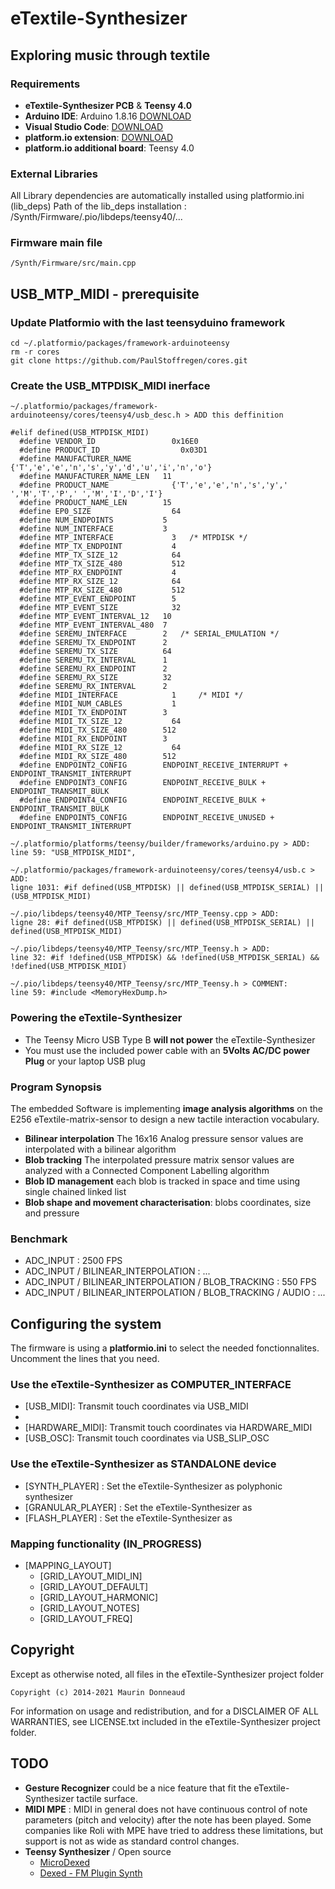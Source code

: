 # eTextile-Synthesizer
## Exploring music through textile

### Requirements
- **eTextile-Synthesizer PCB** & **Teensy 4.0**
- **Arduino IDE**: Arduino 1.8.16 [DOWNLOAD](https://www.arduino.cc/en/Main/Software)
- **Visual Studio Code**: [DOWNLOAD](https://visualstudio.microsoft.com/fr/)
- **platform.io extension**: [DOWNLOAD](https://platform.io/)
- **platform.io additional board**: Teensy 4.0

### External Libraries
All Library dependencies are automatically installed using platformio.ini (lib_deps)
    Path of the lib_deps installation : /Synth/Firmware/.pio/libdeps/teensy40/...

### Firmware main file
    /Synth/Firmware/src/main.cpp

## USB_MTP_MIDI - prerequisite
### Update Platformio with the last teensyduino framework

    cd ~/.platformio/packages/framework-arduinoteensy
    rm -r cores
    git clone https://github.com/PaulStoffregen/cores.git

### Create the USB_MTPDISK_MIDI inerface
    ~/.platformio/packages/framework-arduinoteensy/cores/teensy4/usb_desc.h > ADD this deffinition
    
    #elif defined(USB_MTPDISK_MIDI)
      #define VENDOR_ID		            0x16E0
      #define PRODUCT_ID		          0x03D1
      #define MANUFACTURER_NAME	      {'T','e','e','n','s','y','d','u','i','n','o'}
      #define MANUFACTURER_NAME_LEN	  11
      #define PRODUCT_NAME		        {'T','e','e','n','s','y',' ','M','T','P',' ','M','I','D','I'}
      #define PRODUCT_NAME_LEN	      15
      #define EP0_SIZE		            64
      #define NUM_ENDPOINTS           5
      #define NUM_INTERFACE           3
      #define MTP_INTERFACE		        3   /* MTPDISK */
      #define MTP_TX_ENDPOINT	        4
      #define MTP_TX_SIZE_12	        64
      #define MTP_TX_SIZE_480	        512
      #define MTP_RX_ENDPOINT	        4
      #define MTP_RX_SIZE_12	        64
      #define MTP_RX_SIZE_480	        512
      #define MTP_EVENT_ENDPOINT	    5
      #define MTP_EVENT_SIZE	        32
      #define MTP_EVENT_INTERVAL_12	  10
      #define MTP_EVENT_INTERVAL_480  7
      #define SEREMU_INTERFACE        2	  /* SERIAL_EMULATION */
      #define SEREMU_TX_ENDPOINT      2
      #define SEREMU_TX_SIZE          64
      #define SEREMU_TX_INTERVAL      1
      #define SEREMU_RX_ENDPOINT      2
      #define SEREMU_RX_SIZE          32
      #define SEREMU_RX_INTERVAL      2
      #define MIDI_INTERFACE	        1	  /* MIDI */
      #define MIDI_NUM_CABLES	        1
      #define MIDI_TX_ENDPOINT	      3
      #define MIDI_TX_SIZE_12	        64
      #define MIDI_TX_SIZE_480	      512
      #define MIDI_RX_ENDPOINT	      3
      #define MIDI_RX_SIZE_12	        64
      #define MIDI_RX_SIZE_480	      512
      #define ENDPOINT2_CONFIG	      ENDPOINT_RECEIVE_INTERRUPT + ENDPOINT_TRANSMIT_INTERRUPT
      #define ENDPOINT3_CONFIG	      ENDPOINT_RECEIVE_BULK + ENDPOINT_TRANSMIT_BULK
      #define ENDPOINT4_CONFIG	      ENDPOINT_RECEIVE_BULK + ENDPOINT_TRANSMIT_BULK
      #define ENDPOINT5_CONFIG	      ENDPOINT_RECEIVE_UNUSED + ENDPOINT_TRANSMIT_INTERRUPT
    
    ~/.platformio/platforms/teensy/builder/frameworks/arduino.py > ADD:
    line 59: "USB_MTPDISK_MIDI",
    
    ~/.platformio/packages/framework-arduinoteensy/cores/teensy4/usb.c > ADD:
    ligne 1031: #if defined(USB_MTPDISK) || defined(USB_MTPDISK_SERIAL) || (USB_MTPDISK_MIDI)
    
    ~/.pio/libdeps/teensy40/MTP_Teensy/src/MTP_Teensy.cpp > ADD:
    ligne 28: #if defined(USB_MTPDISK) || defined(USB_MTPDISK_SERIAL) || defined(USB_MTPDISK_MIDI)
    
    ~/.pio/libdeps/teensy40/MTP_Teensy/src/MTP_Teensy.h > ADD:
    line 32: #if !defined(USB_MTPDISK) && !defined(USB_MTPDISK_SERIAL) && !defined(USB_MTPDISK_MIDI)
    
    ~/.pio/libdeps/teensy40/MTP_Teensy/src/MTP_Teensy.h > COMMENT:
    line 59: #include <MemoryHexDump.h>

### Powering the eTextile-Synthesizer
- The Teensy Micro USB Type B **will not power** the eTextile-Synthesizer
- You must use the included power cable with an **5Volts AC/DC power Plug** or your laptop USB plug

### Program Synopsis
The embedded Software is implementing **image analysis algorithms** on the E256 eTextile-matrix-sensor to design a new tactile interaction vocabulary.
- **Bilinear interpolation** The 16x16 Analog pressure sensor values are interpolated with a bilinear algorithm
- **Blob tracking** The interpolated pressure matrix sensor values are analyzed with a Connected Component Labelling algorithm
- **Blob ID management** each blob is tracked in space and time using single chained linked list
- **Blob shape and movement characterisation**: blobs coordinates, size and pressure

### Benchmark
  - ADC_INPUT : 2500 FPS
  - ADC_INPUT / BILINEAR_INTERPOLATION : ...
  - ADC_INPUT / BILINEAR_INTERPOLATION / BLOB_TRACKING : 550 FPS
  - ADC_INPUT / BILINEAR_INTERPOLATION / BLOB_TRACKING / AUDIO : ...

## Configuring the system
The firmware is using a **platformio.ini** to select the needed fonctionnalites. Uncomment the lines that you need.

### Use the eTextile-Synthesizer as COMPUTER_INTERFACE
- [USB_MIDI]: Transmit touch coordinates via USB_MIDI
- [USB_MTP_MIDI]: Experimental
- [HARDWARE_MIDI]: Transmit touch coordinates via HARDWARE_MIDI
- [USB_OSC]: Transmit touch coordinates via USB_SLIP_OSC

### Use the eTextile-Synthesizer as STANDALONE device
- [SYNTH_PLAYER] : Set the eTextile-Synthesizer as polyphonic synthesizer
- [GRANULAR_PLAYER] : Set the eTextile-Synthesizer as 
- [FLASH_PLAYER] : Set the eTextile-Synthesizer as 

### Mapping functionality (IN_PROGRESS)
- [MAPPING_LAYOUT]
  - [GRID_LAYOUT_MIDI_IN]
  - [GRID_LAYOUT_DEFAULT]
  - [GRID_LAYOUT_HARMONIC]
  - [GRID_LAYOUT_NOTES]
  - [GRID_LAYOUT_FREQ]

## Copyright
Except as otherwise noted, all files in the eTextile-Synthesizer project folder

    Copyright (c) 2014-2021 Maurin Donneaud

For information on usage and redistribution, and for a DISCLAIMER OF ALL
WARRANTIES, see LICENSE.txt included in the eTextile-Synthesizer project folder.

## TODO
- **Gesture Recognizer** could be a nice feature that fit the eTextile-Synthesizer tactile surface.
- **MIDI MPE** : MIDI in general does not have continuous control of note parameters (pitch and velocity) after the note has been played. Some companies like Roli with MPE have tried to address these limitations, but support is not as wide as standard control changes.
- **Teensy Synthesizer** / Open source
    - [MicroDexed](https://www.parasitstudio.de/)
    - [Dexed - FM Plugin Synth](https://github.com/asb2m10/dexed)